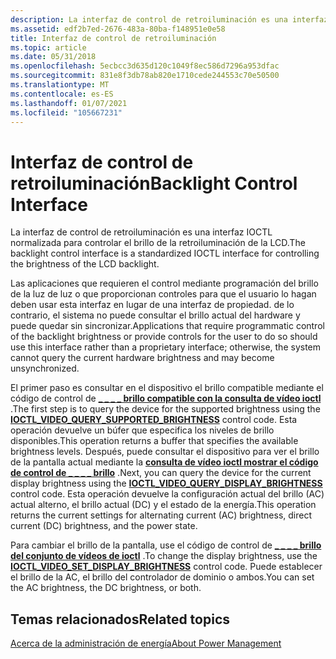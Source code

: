 ```yaml
---
description: La interfaz de control de retroiluminación es una interfaz IOCTL normalizada para controlar el brillo de la retroiluminación de la LCD.
ms.assetid: edf2b7ed-2676-483a-80ba-f148951e0e58
title: Interfaz de control de retroiluminación
ms.topic: article
ms.date: 05/31/2018
ms.openlocfilehash: 5ecbcc3d635d120c1049f8ec586d7296a953dfac
ms.sourcegitcommit: 831e8f3db78ab820e1710cede244553c70e50500
ms.translationtype: MT
ms.contentlocale: es-ES
ms.lasthandoff: 01/07/2021
ms.locfileid: "105667231"
---
```

# <a name="backlight-control-interface"></a><span data-ttu-id="8c809-103">Interfaz de control de retroiluminación</span><span class="sxs-lookup"><span data-stu-id="8c809-103">Backlight Control Interface</span></span>

<span data-ttu-id="8c809-104">La interfaz de control de retroiluminación es una interfaz IOCTL normalizada para controlar el brillo de la retroiluminación de la LCD.</span><span class="sxs-lookup"><span data-stu-id="8c809-104">The backlight control interface is a standardized IOCTL interface for controlling the brightness of the LCD backlight.</span></span>

<span data-ttu-id="8c809-105">Las aplicaciones que requieren el control mediante programación del brillo de la luz de luz o que proporcionan controles para que el usuario lo hagan deben usar esta interfaz en lugar de una interfaz de propiedad. de lo contrario, el sistema no puede consultar el brillo actual del hardware y puede quedar sin sincronizar.</span><span class="sxs-lookup"><span data-stu-id="8c809-105">Applications that require programmatic control of the backlight brightness or provide controls for the user to do so should use this interface rather than a proprietary interface; otherwise, the system cannot query the current hardware brightness and may become unsynchronized.</span></span>

<span data-ttu-id="8c809-106">El primer paso es consultar en el dispositivo el brillo compatible mediante el código de control de [**\_ \_ \_ \_ brillo compatible con la consulta de vídeo ioctl**](ioctl-video-query-supported-brightness.md) .</span><span class="sxs-lookup"><span data-stu-id="8c809-106">The first step is to query the device for the supported brightness using the [**IOCTL\_VIDEO\_QUERY\_SUPPORTED\_BRIGHTNESS**](ioctl-video-query-supported-brightness.md) control code.</span></span> <span data-ttu-id="8c809-107">Esta operación devuelve un búfer que especifica los niveles de brillo disponibles.</span><span class="sxs-lookup"><span data-stu-id="8c809-107">This operation returns a buffer that specifies the available brightness levels.</span></span> <span data-ttu-id="8c809-108">Después, puede consultar el dispositivo para ver el brillo de la pantalla actual mediante la [**consulta de vídeo ioctl mostrar el código de control de \_ \_ \_ \_ brillo**](ioctl-video-query-display-brightness.md) .</span><span class="sxs-lookup"><span data-stu-id="8c809-108">Next, you can query the device for the current display brightness using the [**IOCTL\_VIDEO\_QUERY\_DISPLAY\_BRIGHTNESS**](ioctl-video-query-display-brightness.md) control code.</span></span> <span data-ttu-id="8c809-109">Esta operación devuelve la configuración actual del brillo (AC) actual alterno, el brillo actual (DC) y el estado de la energía.</span><span class="sxs-lookup"><span data-stu-id="8c809-109">This operation returns the current settings for alternating current (AC) brightness, direct current (DC) brightness, and the power state.</span></span>

<span data-ttu-id="8c809-110">Para cambiar el brillo de la pantalla, use el código de control de [**\_ \_ \_ \_ brillo del conjunto de vídeos de ioctl**](ioctl-video-set-display-brightness.md) .</span><span class="sxs-lookup"><span data-stu-id="8c809-110">To change the display brightness, use the [**IOCTL\_VIDEO\_SET\_DISPLAY\_BRIGHTNESS**](ioctl-video-set-display-brightness.md) control code.</span></span> <span data-ttu-id="8c809-111">Puede establecer el brillo de la AC, el brillo del controlador de dominio o ambos.</span><span class="sxs-lookup"><span data-stu-id="8c809-111">You can set the AC brightness, the DC brightness, or both.</span></span>

## <a name="related-topics"></a><span data-ttu-id="8c809-112">Temas relacionados</span><span class="sxs-lookup"><span data-stu-id="8c809-112">Related topics</span></span>

<dl> <dt>

[<span data-ttu-id="8c809-113">Acerca de la administración de energía</span><span class="sxs-lookup"><span data-stu-id="8c809-113">About Power Management</span></span>](about-power-management.md)
</dt> </dl>

 

 



